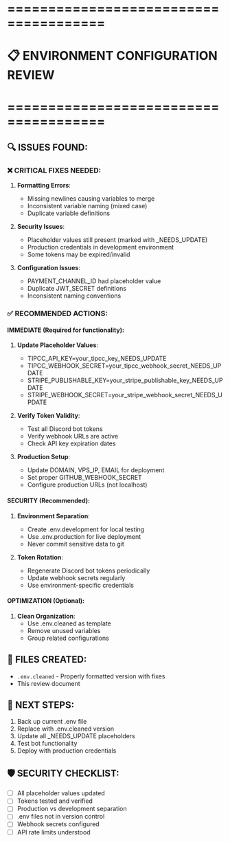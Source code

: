 # ======================================
# 📋 ENVIRONMENT CONFIGURATION REVIEW
# ======================================

## 🔍 ISSUES FOUND:

### ❌ CRITICAL FIXES NEEDED:
1. **Formatting Errors**:
   - Missing newlines causing variables to merge
   - Inconsistent variable naming (mixed case)
   - Duplicate variable definitions

2. **Security Issues**:
   - Placeholder values still present (marked with _NEEDS_UPDATE)
   - Production credentials in development environment
   - Some tokens may be expired/invalid

3. **Configuration Issues**:
   - PAYMENT_CHANNEL_ID had placeholder value
   - Duplicate JWT_SECRET definitions
   - Inconsistent naming conventions

### ✅ RECOMMENDED ACTIONS:

#### IMMEDIATE (Required for functionality):
1. **Update Placeholder Values**:
   - TIPCC_API_KEY=your_tipcc_key_NEEDS_UPDATE
   - TIPCC_WEBHOOK_SECRET=your_tipcc_webhook_secret_NEEDS_UPDATE  
   - STRIPE_PUBLISHABLE_KEY=your_stripe_publishable_key_NEEDS_UPDATE
   - STRIPE_WEBHOOK_SECRET=your_stripe_webhook_secret_NEEDS_UPDATE

2. **Verify Token Validity**:
   - Test all Discord bot tokens
   - Verify webhook URLs are active
   - Check API key expiration dates

3. **Production Setup**:
   - Update DOMAIN, VPS_IP, EMAIL for deployment
   - Set proper GITHUB_WEBHOOK_SECRET
   - Configure production URLs (not localhost)

#### SECURITY (Recommended):
1. **Environment Separation**:
   - Create .env.development for local testing
   - Use .env.production for live deployment
   - Never commit sensitive data to git

2. **Token Rotation**:
   - Regenerate Discord bot tokens periodically
   - Update webhook secrets regularly
   - Use environment-specific credentials

#### OPTIMIZATION (Optional):
1. **Clean Organization**:
   - Use .env.cleaned as template
   - Remove unused variables
   - Group related configurations

## 📁 FILES CREATED:
- `.env.cleaned` - Properly formatted version with fixes
- This review document

## 🚀 NEXT STEPS:
1. Back up current .env file
2. Replace with .env.cleaned version  
3. Update all _NEEDS_UPDATE placeholders
4. Test bot functionality
5. Deploy with production credentials

## 🛡️ SECURITY CHECKLIST:
- [ ] All placeholder values updated
- [ ] Tokens tested and verified
- [ ] Production vs development separation
- [ ] .env files not in version control
- [ ] Webhook secrets configured
- [ ] API rate limits understood
